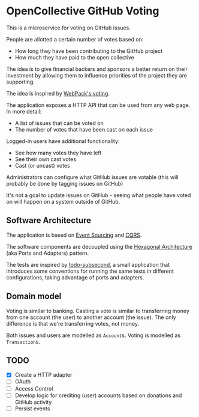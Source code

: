 # OpenCollective GitHub Voting

This is a microservice for voting on GitHub issues.

People are allotted a certain number of votes based on:

* How long they have been contributing to the GitHub project
* How much they have paid to the open collective

The idea is to give financial backers and sponsors a better return on their
investment by allowing them to influence priorities of the project they
are supporting.

The idea is inspired by [WebPack's voting](https://webpack.js.org/vote/).

The application exposes a HTTP API that can be used from any web page. In more detail:

* A list of issues that can be voted on
* The number of votes that have been cast on each issue

Logged-in users have additional functionality:

* See how many votes they have left
* See their own cast votes
* Cast (or uncast) votes

Administrators can configure what GitHub issues are votable (this will probably be done by tagging issues on GitHub)

It's not a goal to update issues on GitHub - seeing what people have voted on will happen on a system
outside of GitHub.

## Software Architecture

The application is based on [Event Sourcing](https://docs.microsoft.com/en-us/azure/architecture/patterns/event-sourcing)
and [CQRS](https://docs.microsoft.com/en-us/azure/architecture/patterns/cqrs).

The software components are decoupled using the [Hexagonal Architecture](http://alistair.cockburn.us/Hexagonal+architecture)
(aka Ports and Adapters) pattern.

The tests are inspired by [todo-subsecond](https://github.com/subsecondtdd/todo-subsecond), a small application
that introduces some conventions for running the same tests in different configurations, taking advantage of
ports and adapters.

## Domain model

Voting is similar to banking. Casting a vote is similar to transferring money from one account (the user)
to another account (the issue). The only difference is that we're transferring votes, not money.

Both issues and users are modelled as `Account`s. Voting is modelled as `Transaction`s.

## TODO

* [x] Create a HTTP adapter
* [ ] OAuth
* [ ] Access Control
* [ ] Develop logic for crediting (user) accounts based on donations and GitHub activity
* [ ] Persist events